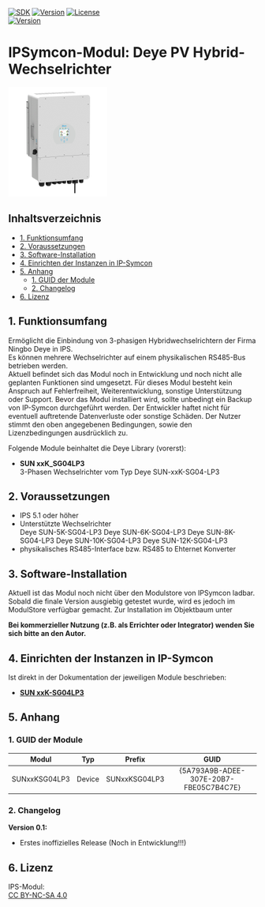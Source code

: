 [![SDK](https://img.shields.io/badge/Symcon-PHPModul-red.svg)](https://www.symcon.de/service/dokumentation/entwicklerbereich/sdk-tools/sdk-php/)
[![Version](https://img.shields.io/badge/Modul%20Version-1.00-blue.svg)](https://community.symcon.de/t/Module_deye_Hybridwechselrichter)
[![License](https://img.shields.io/badge/License-CC%20BY--NC--SA%204.0-green.svg)](https://creativecommons.org/licenses/by-nc-sa/4.0/)  
[![Version](https://img.shields.io/badge/Symcon%20Version-5.1%20%3E-green.svg)](https://www.symcon.de/service/dokumentation/installation/migrationen/v50-v51-q2-2019/)


# IPSymcon-Modul: Deye PV Hybrid-Wechselrichter <!-- omit in toc -->  
![DeyeBild](./imgs/DeyeBild.png) 

## Inhaltsverzeichnis <!-- omit in toc -->

- [1. Funktionsumfang](#1-funktionsumfang)
- [2. Voraussetzungen](#2-voraussetzungen)
- [3. Software-Installation](#3-software-installation)
- [4. Einrichten der Instanzen in IP-Symcon](#4-einrichten-der-instanzen-in-ip-symcon)
- [5. Anhang](#5-anhang)
  - [1. GUID der Module](#1-guid-der-module)
  - [2. Changelog](#2-changelog)
- [6. Lizenz](#6-lizenz)

## 1. Funktionsumfang

Ermöglicht die Einbindung von 3-phasigen Hybridwechselrichtern der Firma Ningbo Deye in IPS.  
Es können mehrere Wechselrichter auf einem physikalischen RS485-Bus betrieben werden.  
Aktuell befindet sich das Modul noch in Entwicklung und noch nicht alle geplanten Funktionen sind umgesetzt.
Für dieses Modul besteht kein Anspruch auf Fehlerfreiheit, Weiterentwicklung, sonstige Unterstützung oder Support.
Bevor das Modul installiert wird, sollte unbedingt ein Backup von IP-Symcon durchgeführt werden.
Der Entwickler haftet nicht für eventuell auftretende Datenverluste oder sonstige Schäden.
Der Nutzer stimmt den oben angegebenen Bedingungen, sowie den Lizenzbedingungen ausdrücklich zu.

Folgende Module beinhaltet die Deye Library (vorerst):

- __SUN xxK_SG04LP3__  
	3-Phasen Wechselrichter vom Typ Deye SUN-xxK-SG04-LP3  


## 2. Voraussetzungen

 - IPS 5.1 oder höher  
 - Unterstützte Wechselrichter  
  Deye SUN-5K-SG04-LP3
  Deye SUN-6K-SG04-LP3
  Deye SUN-8K-SG04-LP3
  Deye SUN-10K-SG04-LP3
  Deye SUN-12K-SG04-LP3
 - physikalisches RS485-Interface bzw. RS485 to Ehternet Konverter  

## 3. Software-Installation

  Aktuell ist das Modul noch nicht über den Modulstore von IPSymcon ladbar. Sobald die finale Version ausgiebig getestet wurde, wird es jedoch im ModulStore verfügbar gemacht.
  Zur Installation im Objektbaum unter 
  
   **Bei kommerzieller Nutzung (z.B. als Errichter oder Integrator) wenden Sie sich bitte an den Autor.**  
  

## 4. Einrichten der Instanzen in IP-Symcon

Ist direkt in der Dokumentation der jeweiligen Module beschrieben:  

- __[SUN xxK-SG04LP3](SUNxxKSG04LP3/README.md#4-einrichten-der-instanzen-in-ip-symcon)__

## 5. Anhang

###  1. GUID der Module

 
|     Modul      |  Typ   |    Prefix    |                  GUID                  |
| :------------: | :----: | :----------: | :------------------------------------: |
| SUNxxKSG04LP3| Device |  SUNxxKSG04LP3   | {5A793A9B-ADEE-307E-20B7-FBE05C7B4C7E} |


### 2. Changelog

__Version 0.1:__
 - Erstes inoffizielles Release (Noch in Entwicklung!!!) 


 

## 6. Lizenz

  IPS-Modul:  
  [CC BY-NC-SA 4.0](https://creativecommons.org/licenses/by-nc-sa/4.0/)  
 
